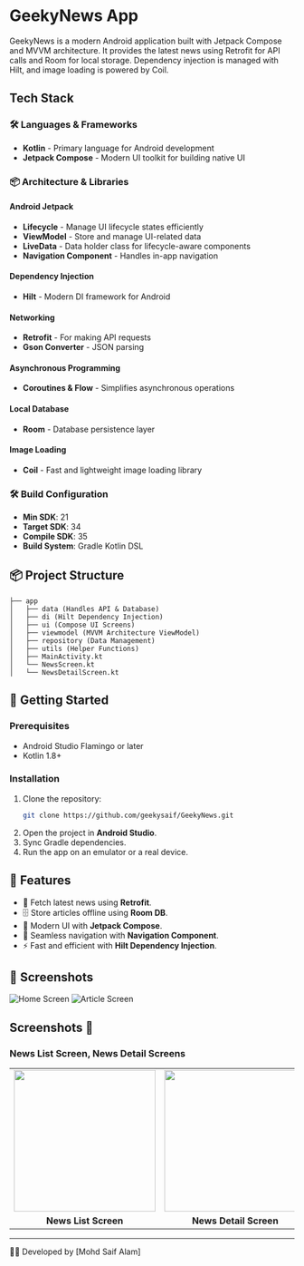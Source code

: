 # GeekyNews App

GeekyNews is a modern Android application built with Jetpack Compose and MVVM architecture. It provides the latest news using Retrofit for API calls and Room for local storage. Dependency injection is managed with Hilt, and image loading is powered by Coil.

## Tech Stack

### 🛠️ Languages & Frameworks
- **Kotlin** - Primary language for Android development
- **Jetpack Compose** - Modern UI toolkit for building native UI

### 📦 Architecture & Libraries
#### **Android Jetpack**
- **Lifecycle** - Manage UI lifecycle states efficiently
- **ViewModel** - Store and manage UI-related data
- **LiveData** - Data holder class for lifecycle-aware components
- **Navigation Component** - Handles in-app navigation

#### **Dependency Injection**
- **Hilt** - Modern DI framework for Android

#### **Networking**
- **Retrofit** - For making API requests
- **Gson Converter** - JSON parsing

#### **Asynchronous Programming**
- **Coroutines & Flow** - Simplifies asynchronous operations

#### **Local Database**
- **Room** - Database persistence layer

#### **Image Loading**
- **Coil** - Fast and lightweight image loading library

### 🛠️ Build Configuration
- **Min SDK**: 21
- **Target SDK**: 34
- **Compile SDK**: 35
- **Build System**: Gradle Kotlin DSL

## 📦 Project Structure
```
├── app
│   ├── data (Handles API & Database)
│   ├── di (Hilt Dependency Injection)
│   ├── ui (Compose UI Screens)
│   ├── viewmodel (MVVM Architecture ViewModel)
│   ├── repository (Data Management)
│   ├── utils (Helper Functions)
│   ├── MainActivity.kt
│   └── NewsScreen.kt
│   └── NewsDetailScreen.kt
```

## 🚀 Getting Started
### Prerequisites
- Android Studio Flamingo or later
- Kotlin 1.8+

### Installation
1. Clone the repository:
   ```sh
   git clone https://github.com/geekysaif/GeekyNews.git
   ```
2. Open the project in **Android Studio**.
3. Sync Gradle dependencies.
4. Run the app on an emulator or a real device.

## 📌 Features
- 📑 Fetch latest news using **Retrofit**.
- 🗄️ Store articles offline using **Room DB**.
- 🎨 Modern UI with **Jetpack Compose**.
- 🔗 Seamless navigation with **Navigation Component**.
- ⚡ Fast and efficient with **Hilt Dependency Injection**.

## 📸 Screenshots
![Home Screen](screenshots/home_screen.png)
![Article Screen](screenshots/article_screen.png)

## Screenshots 📸

### News List Screen, News Detail Screens

<table>
  <tr>
    <td><img src="screenshots/home_screen.png" width="250"></td>
    <td><img src="screenshots/article_screen.png" width="250"></td>
  </tr>
  <tr>
    <td align="center"><b> News List Screen</b></td>
    <td align="center"><b>News Detail Screen</b></td>
  </tr>
</table>



---
👨‍💻 Developed by [Mohd Saif Alam]


